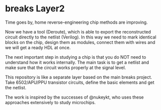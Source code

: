 # breaks Layer2

Time goes by, home reverse-engineering chip methods are improving.

Now we have a tool (Deroute), which is able to export the reconstructed circuit directly to the netlist (Verilog). In this way we need to mark identical blocks on the chip, design them as modules, connect them with wires and we will get a ready HDL at once.

The next important step in studying a chip is that you do NOT need to understand how it works internally. The main task is to get a netlist and make sure that the circuit works properly at the signal level.

This repository is like a separate layer based on the main breaks project. Take 6502/APU/PPU transistor circuits, define the basic elements and get the netlist.

The work is inspired by the successes of @nukeykt, who uses these approaches extensively to study microchips.
